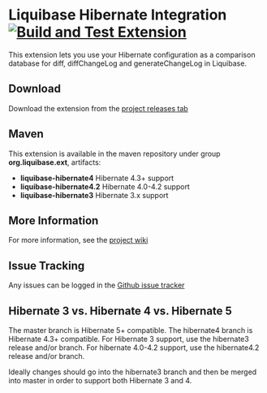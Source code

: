 # Liquibase Hibernate Integration [![Build and Test Extension](https://github.com/liquibase/liquibase-hibernate/actions/workflows/build.yml/badge.svg)](https://github.com/liquibase/liquibase-hibernate/actions/workflows/build.yml)

This extension lets you use your Hibernate configuration as a comparison database for diff, diffChangeLog and generateChangeLog in Liquibase.

## Download

Download the extension from the [project releases tab](https://github.com/liquibase/liquibase-hibernate/releases)

## Maven

This extension is available in the maven repository under group __org.liquibase.ext__, artifacts:

* __liquibase-hibernate4__ Hibernate 4.3+ support
* __liquibase-hibernate4.2__ Hibernate 4.0-4.2 support
* __liquibase-hibernate3__ Hibernate 3.x support

## More Information

For more information, see the [project wiki](https://github.com/liquibase/liquibase-hibernate/wiki/)

## Issue Tracking

Any issues can be logged in the [Github issue tracker](https://github.com/liquibase/liquibase-hibernate/issues)

## Hibernate 3 vs. Hibernate 4 vs. Hibernate 5

The master branch is Hibernate 5+ compatible.
The hibernate4 branch is Hibernate 4.3+ compatible.
For Hibernate 3 support, use the hibernate3 release and/or branch.
For hibernate 4.0-4.2 support, use the hibernate4.2 release and/or branch.

Ideally changes should go into the hibernate3 branch and then be merged into master in order to support both Hibernate 3 and 4.
